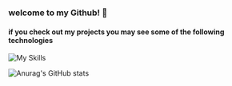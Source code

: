 ### welcome to my Github! 👋
#### if you check out my projects you may see some of the following technologies

![My Skills](https://skills.thijs.gg/icons?i=js,ruby,html,css,rails,react,postgres,git,github,sass,vscode)

![Anurag's GitHub stats](https://github-readme-stats.vercel.app/api?username=jimmyvo39&count_private=true&show_icons=true&theme=gotham)


